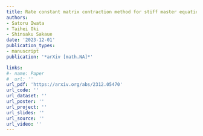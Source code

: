 ```yaml
---
title: Rate constant matrix contraction method for stiff master equations with detailed balance
authors:
- Satoru Iwata
- Taihei Oki
- Shinsaku Sakaue
date: '2023-12-01'
publication_types:
- manuscript
publication: '*arXiv [math.NA]*'

links:
#- name: Paper
#  url: ''
url_pdf: 'https://arxiv.org/abs/2312.05470'
url_code: ''
url_dataset: ''
url_poster: ''
url_project: ''
url_slides: ''
url_source: ''
url_video: ''
---
```

